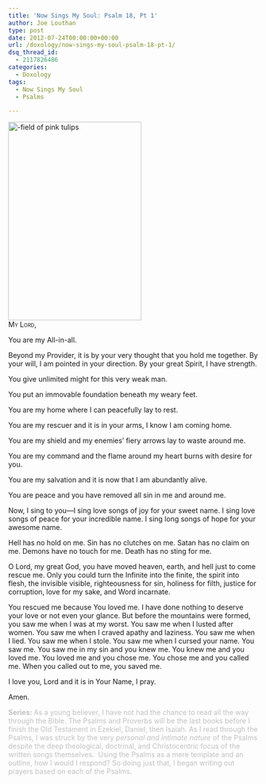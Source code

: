 ```yaml
---
title: 'Now Sings My Soul: Psalm 18, Pt 1'
author: Joe Louthan
type: post
date: 2012-07-24T00:00:00+00:00
url: /doxology/now-sings-my-soul-psalm-18-pt-1/
dsq_thread_id:
  - 2117826486
categories:
  - Doxology
tags:
  - Now Sings My Soul
  - Psalms

---
```

<img class="alignright size-medium wp-image-1998" alt="-field of pink tulips" src="https://i2.wp.com/theologic.us/wp-content/uploads/2013/04/field-of-pink-tulips.jpg?resize=268%2C400" width="268" height="400" srcset="https://i2.wp.com/theologic.us/wp-content/uploads/2013/04/field-of-pink-tulips.jpg?resize=268%2C400 268w, https://i2.wp.com/theologic.us/wp-content/uploads/2013/04/field-of-pink-tulips.jpg?resize=201%2C300 201w, https://i2.wp.com/theologic.us/wp-content/uploads/2013/04/field-of-pink-tulips.jpg?resize=402%2C600 402w, https://i2.wp.com/theologic.us/wp-content/uploads/2013/04/field-of-pink-tulips.jpg?w=429 429w" sizes="(max-width: 268px) 100vw, 268px" data-recalc-dims="1" />

<div style="font-variant: small-caps;">
  My Lord,
</div>

You are my All-in-all.

Beyond my Provider, it is by your very thought that you hold me together. By your will, I am pointed in your direction. By your great Spirit, I have strength.

You give unlimited might for this very weak man.

You put an immovable foundation beneath my weary feet.

You are my home where I can peacefully lay to rest.

You are my rescuer and it is in your arms, I know I am coming home.

You are my shield and my enemies’ fiery arrows lay to waste around me.

You are my command and the flame around my heart burns with desire for you.

You are my salvation and it is now that I am abundantly alive.

You are peace and you have removed all sin in me and around me.

Now, I sing to you—I sing love songs of joy for your sweet name. I sing love songs of peace for your incredible name. I sing long songs of hope for your awesome name.

Hell has no hold on me. Sin has no clutches on me. Satan has no claim on me. Demons have no touch for me. Death has no sting for me.

O Lord, my great God, you have moved heaven, earth, and hell just to come rescue me. Only you could turn the Infinite into the finite, the spirit into flesh, the invisible visible, righteousness for sin, holiness for filth, justice for corruption, love for my sake, and Word incarnate.

You rescued me because You loved me. I have done nothing to deserve your love or not even your glance. But before the mountains were formed, you saw me when I was at my worst. You saw me when I lusted after women. You saw me when I craved apathy and laziness. You saw me when I lied. You saw me when I stole. You saw me when I cursed your name. You saw me. You saw me in my sin and you knew me. You knew me and you loved me. You loved me and you chose me. You chose me and you called me. When you called out to me, you saved me.

I love you, Lord and it is in Your Name, I pray.

Amen.

<span style="color: #c0c0c0;"><strong>Series: </strong>As a young believer, I have not had the chance to read all the way through the Bible. The Psalms and Proverbs will be the last books before I finish the Old Testament in Ezekiel, Daniel, then Isaiah. As I read through the Psalms, I was struck by the very <em>personal and intimate nature</em> of the Psalms despite the deep theological, doctrinal, and Christocentric focus of the written songs themselves.  Using the Psalms as a mere template and an outline, how I would I respond? So doing just that, I began writing out prayers based on each of the Psalms.</span>